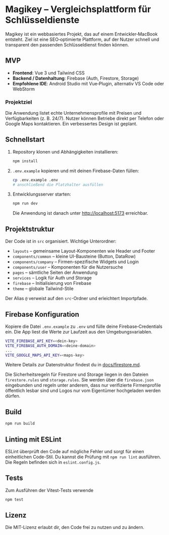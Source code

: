 # Magikey – Vergleichsplattform für Schlüsseldienste

Magikey ist ein webbasiertes Projekt, das auf einem Entwickler‑MacBook entsteht. Ziel ist eine SEO‑optimierte Plattform, auf der Nutzer schnell und transparent den passenden Schlüsseldienst finden können.

## MVP

- **Frontend**: Vue&nbsp;3 und Tailwind CSS
- **Backend / Datenhaltung**: Firebase (Auth, Firestore, Storage)
- **Empfohlene IDE**: Android Studio mit Vue‑Plugin, alternativ VS Code oder WebStorm

### Projektziel

Die Anwendung listet echte Unternehmensprofile mit Preisen und Verfügbarkeiten (z.&nbsp;B. 24/7). Nutzer können Betriebe direkt per Telefon oder ‎Google Maps kontaktieren. Ein verbessertes Design ist geplant.

## Schnellstart

1. Repository klonen und Abhängigkeiten installieren:

   ```bash
   npm install
   ```

2. `.env.example` kopieren und mit deinen Firebase-Daten füllen:

   ```bash
   cp .env.example .env
   # anschließend die Platzhalter ausfüllen
   ```

3. Entwicklungsserver starten:

   ```bash
   npm run dev
   ```

   Die Anwendung ist danach unter <http://localhost:5173> erreichbar.

## Projektstruktur

Der Code ist in `src` organisiert. Wichtige Unterordner:

- `layouts` – gemeinsame Layout-Komponenten wie Header und Footer
- `components/common` – kleine UI-Bausteine (Button, DataRow)
- `components/company` – Firmen-spezifische Widgets und Login
- `components/user` – Komponenten für die Nutzersuche
- `pages` – sämtliche Seiten der Anwendung
- `services` – Logik für Auth und Storage
- `firebase` – Initialisierung von Firebase
- `theme` – globale Tailwind-Stile

Der Alias `@` verweist auf den `src`-Ordner und erleichtert Importpfade.

## Firebase Konfiguration

Kopiere die Datei `.env.example` zu `.env` und fülle deine Firebase‑Credentials ein. Die App liest die Werte zur Laufzeit aus den Umgebungsvariablen.

```bash
VITE_FIREBASE_API_KEY=<dein-key>
VITE_FIREBASE_AUTH_DOMAIN=<deine-domain>
...
VITE_GOOGLE_MAPS_API_KEY=<maps-key>
```

Weitere Details zur Datenstruktur findest du in [docs/firestore.md](docs/firestore.md).

Die Sicherheitsregeln für Firestore und Storage liegen in den Dateien
`firestore.rules` und `storage.rules`. Sie werden über die
`firebase.json` eingebunden und regeln unter anderem, dass nur
verifizierte Firmenprofile öffentlich lesbar sind und Logos nur vom
Eigentümer hochgeladen werden dürfen.

## Build

```bash
npm run build
```

## Linting mit ESLint

ESLint überprüft den Code auf mögliche Fehler und sorgt für einen einheitlichen
Code-Stil. Du kannst die Prüfung mit `npm run lint` ausführen. Die Regeln
befinden sich in `eslint.config.js`.

## Tests

Zum Ausführen der Vitest-Tests verwende

```bash
npm test
```

## Lizenz

Die MIT-Lizenz erlaubt dir, den Code frei zu nutzen und zu ändern.
